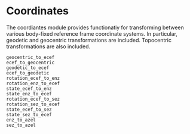 # Coordinates

The coordiantes module provides functionatiy for transforming between various
body-fixed reference frame coordinate systems. In particular, geodetic and geocentric transformations are included. Topocentric transformations are also included.

```@docs
geocentric_to_ecef
ecef_to_geocentric
geodetic_to_ecef
ecef_to_geodetic
rotation_ecef_to_enz
rotation_enz_to_ecef
state_ecef_to_enz
state_enz_to_ecef
rotation_ecef_to_sez
rotation_sez_to_ecef
state_ecef_to_sez
state_sez_to_ecef
enz_to_azel
sez_to_azel
```